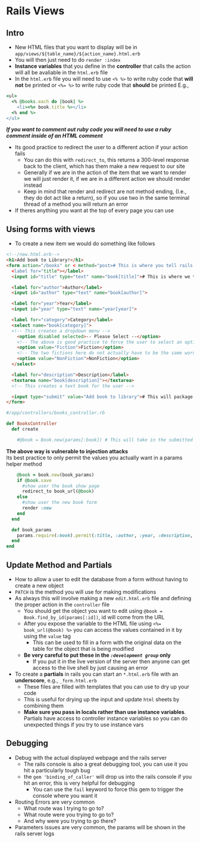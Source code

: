 # Rails Views
## Intro 
- New HTML files that you want to display will be in `app/views/${table_name}/${action_name}.html.erb`
- You will then just need to do `render :index`
- **Instance variables** that you define in the **controller** that calls the action will all be avaliable in the `html.erb` file
- In the `html.erb` file you will need to use `<% %>` to write ruby code that **will not** be printed or `<%= %>` to write ruby code that **should** be printed
E.g.,
```ruby
<ul>
  <% @books.each do |book| %>
    <li><%= book.title %></li>
  <% end %>
</ul>
```
***If you want to comment out ruby code you will need to use a ruby comment inside of an HTML comment***
- Its good practice to redirect the user to a different action if your action fails
  - You can do this with `redirect_to`, this returns a 300-level response back to the client, which has them make a new request to our site
  - Generally if we are in the action of the item that we want to render we will just render it, if we are in a different action we should render instead
  - Keep in mind that render and redirect are not method ending, (I.e., they do dot act like a return), so if you use two in the same terminal thread of a method you will return an error
- If theres anything you want at the top of every page you can use 
## Using forms with views
- To create a new item we would do something like follows
```html
<!--/new.html.erb-->
<h1>Add book to Library!</h1>
<form action="/books" or < method="post># This is where you tell rails where to send the input. Here it is the controller book and post request type
  <label for="title"></label>
  <input id="title" type="text" name="book[title]"># This is where we tell rails how te return the input

  <label for="author">Author</label>
  <input id="author" type="text" name="book[author]">

  <label for="year">Year</label>
  <input id="year" type="text" name="year[year]">

  <label for="category">Category</label>
  <select name="book[category]"> 
  <!-- This creates a dropdown menu -->
    <option disabled selected>-- Please Select --</option> 
	<!-- The above is good practice to force the user to select an option -->
    <option value="Fiction">Fiction</option> 
	<!-- The two fictions here do not actually have to be the same word whatsoever -->
	<option value="NonFiction">NonFiction</option>
  </select>

  <label for="description">Description</label>
  <textarea name="book[description]"></textarea>
  <!-- This creates a text book for the user -->

  <input type="submit" value="Add book to library"># This will package the info in the form and send it /books as a post request
</form>
```
```ruby
#/app/controllers/books_controller.rb

def BooksController
  def create

    #@book = Book.new(params[:book]) # This will take in the submitted params and use them to create a new book
```
**The above way is vulnerable to injection attacks**  
Its best practice to only permit the values you actually want in a params helper method
```ruby
    @book = book.new(book_params)
	if @book.save
	  #show user the book show page
	  redirect_to book_url(@book)
	else
	  #show user the new book form
	  render :new
	end
  end

  def book_params
    params.require(:book).permit(:title, :author, :year, :description, :category)
  end
end
```

## Update Method and Partials
- How to allow a user to edit the database from a form without having to create a new object
- `PATCH` is the method you will use for making modifications
- As always this will involve making a new `edit.html.erb` file and defining the proper action in the `controller` file
  - You should get the object you want to edit using `@book = Book.find_by_id(params[:id])`, id will come from the URL
  - After you expose the variable to the HTML file using `<%= book_url(@book) %>` you can access the values contained in it by using the `value` tag
	- This can be used to fill in a form with the original data on the table for the object that is being modified
  - **Be very careful to put these in the _`:development group`_ only**
	- If you put it in the live version of the server then anyone can get access to the live shell by just causing an error
- To create a **partials** in rails you can start an `*.html.erb` file with an **underscore**, e.g., `_form.html.erb`
  - These files are filled with templates that you can use to dry up your code
  - This is useful for drying up the input and update `html` sheets by combining them
  - **Make sure you pass in locals rather than use instance variables**. Partials have access to controller instance variables so you can do unexpected things if you try to use instance vars
## Debugging
- Debug with the actual displayed webpage and the rails server
  - The rails console is also a great debugging tool, you can use it you hit a particularly tough bug
  - the `gem 'binding_of_caller'` will drop us into the rails console if you hit an error, this is very helpful for debugging
	- You can use the `fail` keyword to force this gem to trigger the console where you want it
- Routing Errors are very common
  - What route was I trying to go to?
  - What route were you trying to go to?
  - And why were you trying to go there?
- Parameters issues are very common, the params will be shown in the rails server logs

